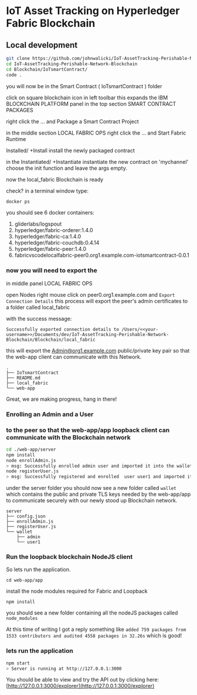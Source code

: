 # IoT Asset Tracking on Hyperledger Fabric Blockchain

## Local development

```sh
git clone https://github.com/johnwalicki/IoT-AssetTracking-Perishable-Network-Blockchain.git
cd IoT-AssetTracking-Perishable-Network-Blockchain
cd Blockchain/IoTsmartContract/
code .
```

you will now be in the Smart Contract ( IoTsmartContract ) folder

click on square blockchain icon in left toolbar
this expands the IBM BLOCKCHAIN PLATFORM panel
in the top section
 SMART CONTRACT PACKAGES

 right click the ... and Package a Smart Contract Project

in the middle section
 LOCAL FABRIC OPS
 right click the ... and Start Fabric Runtime

 Installed/ +Install 
 install the newly packaged contract

 in the Instantiated/ +Instantiate 
 instantiate the new contract
 on 'mychannel' choose the init function
 and leave the args empty.

 now the local_fabric Blockchain is ready

 check?
 in a terminal window
 type:

 ```sh
 docker ps
 ```

 you should see 6 docker containers:

 1. gliderlabs/logspout
 1. hyperledger/fabric-orderer:1.4.0
 1. hyperledger/fabric-ca:1.4.0
 1. hyperledger/fabric-couchdb:0.4.14
 1. hyperledger/fabric-peer:1.4.0
 1. fabricvscodelocalfabric-peer0.org1.example.com-iotsmartcontract-0.0.1


### now you will need to export the 
in middle panel
LOCAL FABRIC OPS

open Nodes
right mouse click on peer0.org1.example.com
and `Export Connection Details` this process will export the peer's admin certificates to a folder called local_fabric

with the success message:
```text
Successfully exported connection details to /Users/<<your-username>>/Documents/dev/IoT-AssetTracking-Perishable-Network-Blockchain/Blockchain/local_fabric
```

this will export the Admin@org1.example.com public/private key pair so that the web-app client can communicate with this Network.

``` text
.
├── IoTsmartContract
├── README.md
├── local_fabric
└── web-app
```
Great, we are making progress, hang in there!

### Enrolling an Admin and a User
### to the peer so that the web-app/app loopback client can communicate with the Blockchain network

```sh
cd ./web-app/server
npm install
node enrollAdmin.js
> msg: Successfully enrolled admin user and imported it into the wallet
node registerUser.js
> msg: Successfully registered and enrolled  user user1 and imported it into the wallet
```



under the server folder you should now see a new folder called `wallet` which contains
the public and private TLS keys needed by the web-app/app to communicate securely with our newly stood up Blockchain network.

```
server
├── config.json
├── enrollAdmin.js
├── registerUser.js
└── wallet
    ├── admin
    └── user1
```
### Run the loopback blockchain NodeJS client
So lets run the application.

```
cd web-app/app
```

install the node modules required for Fabric and Loopback
```
npm install
```
you should see a new folder containing all the nodeJS packages called ` node_modules`

At this time of writing I got a reply something like
`added 759 packages from 1533 contributors and audited 4558 packages in 32.26s` which is good!


### lets run the application
``` sh
npm start
> Server is running at http://127.0.0.1:3000
```

You should be able to view and try the API out by clicking here: [http://127.0.0.1:3000/explorer](http://127.0.0.1:3000/explorer)



